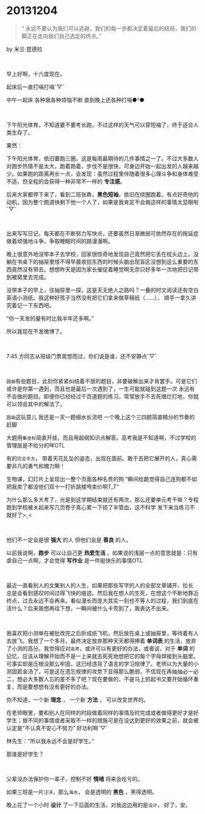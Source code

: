 # 20131204

> “ 永远不要认为我们可以逃避，我们的每一步都决定着最后的结局，我们的脚正在走向我们自己选定的终点。”

by 米兰·昆德拉 

<br/>

早上好啊，十六度现在。

起床后一直打嗝打嗝ˇ▽ˇ

中午一起床 各种衰各种烦恼不断 直到晚上还各种打嗝●^●

<br/>

下午阳光体育，不知道要不要考长跑，不过这样的天气可以穿短袖了，终于适合人类生存了。

果然：

下午阳光体育，依旧要跑三圈。这是每周最期待的几件事情之一了。不过大多数人对跑步热情不是太大，跑着跑着，步伐不是很快，可身边开始一起出发的人越来越少。如果跑的距离再长一点，会发现：虽然过程里伴随着很多心理斗争和身体难受不适，但全程的会获得一种非常不一样的 **专注感**。

后来大家都停下来了，看到二班张犇，**黑色短袖**，依旧在绕圈跑着。有点好奇他的动机，因为整个跑道快剩下他一个人了，如果是我肯定不会做这样的事情太显眼啦ˇ▽ˇ

<br/>

出来写写日记，每天都在不断努力写快点，还要虽然日渐微弱可依然存在的拖延症做着顽强地斗争，争取睡眠时间的路漫漫啊。

晚上很意外地没带本子去学校，回家很惊奇地发现自己竟然把它丢在枕头边上。没躺在书桌下的抽屉里怪不得早晨收拾东西的时候头脑出现盲区没想到这么重要的东西竟然没有带去。想想昨天是因为家长催促着睡觉啊无奈只好多年一次地把日记带到被窝里去完成。

没带本子的早上，往抽屉里一探，这是天无绝人之路吗？一叠的时文阅读还有空白英语小测纸。我这种好孩子当然没有把它们拿来做草稿纸（……）， 顺手一拿久讲究着记一下东西吧。

“你一天发的量有时比我半年还多啊。”

所以我现在不发微博了。

<br/>

7:45 方同志从班级门票晃悠而过，你们说是谁，还不安静点ˇ▽ˇ

<br/>

`圆曲`有些题目，此刻你紧紧纠结着不放的题目，非要破解出来才肯罢手。可是它们或许是你第一遇到，而且也是最后一次遇到了，一生可能就碰到这题一次 永远有不会做的题目。即便你已经经过千百道题的练习，常常放手不去死缠烂打地，你就可以领会其中的解法了。

`圆曲`这玩意儿 我还是一天一题细水长流吧 一个晚上这个三四题简直精分的节奏的赶脚

大题用`集坐标`简直开挂，而且用超纲知识点解答。高考我是不知道啊，不过学校的管理层是不给分的咩OTL

有的`完全平方`， 带着天花乱坠的姿态，出现在面前。敢于去把它展开的人，真心需要非凡的勇气和魄力啊！

生物课，幻灯片上呈现出一整个页面各种名贵的狗 “瞬间给跪觉得自己连狗都不如 把我卖了都没他们双十一打折跳楼甩卖价啊T_T”

为什么那么多大考了，光是到这学期结束就还有两次，那么还要单元考干嘛？专程跑到学校被关起来写几页卷子真心累一下损了半管血，这不科学 发下来当练习不就好了>ˍ<

<br/>

他们不一定会是很 **强大** 的人 但他们会是 **善良** 的人。

以前我说啊，**跑步** 可以让自己更 **热爱生活** 。如果说的浅层一点的意思就是：只有虐自己一点啊，才会觉得 **写作业** 是一件挺快乐的事情OTL

<br/>

最近一直看别人的文集别人的人生，如果把那些写字的人的全部文章铺开、拉长 总是会看到感叹时间过得飞快的痕迹。然后我在想人的生死，在想这个不断地靠近终点，过去永远不会再来。看似漫长而庞大其实一刻也不等人的过程，我们到底在活什么？后来我想再往下想，一瞬间被什么卡壳到了，我表达不出来。

<br/>

我喜欢把小测单在被批改完之后折成纸飞机，然后放在桌上或抽屉里，等待着有人去放飞。我想了一个多月，最终决定放弃那种天天都得捧着 **单词表** 的生活，放弃了小测的高分。我觉得应对`高考`，或许可以有更好的办法，或者说，对于 **单词** 的记忆，应该从理解开始而不是一上来就去死死地想把它的每个字母焊接到头脑里。可事实却是压根没那么牢固，这已经违背了语言的学习规律了。老师以为大量的小测固若金汤了，可是这在遗忘规律的攻势下显得那么脆弱，不信现在再抽抽必一必二，想必大多数人忘的差不多了吧？现在要做的，不是马上抓起书又要开始循环重复，而是要想想有没有更好的办法。

你不知道，一个新 **理念** ， 一个新 **方法** ， 可以改变世界的。

在老师眼里，要和别人在同样的时段做着同样的事情及时完成或者做得更好才是好学生；做不同的事情或者采取不一样的措施可是在没达到更好的效果之前，就会被认定是“不认真不安心不努力” 好功利啊ˇ▽ˇ

林先生：“所以我永远不会是好学生。”

那谁是好学生？

<br/>

父辈没办法保护你一辈子，控制不好 **情绪** 将来会吃亏的。

如果三班是一片`汪洋`，那么`海水`， 会是透明的 **黑色** ，黑得透明。

晚上花了一个小时 **设计** 了一下后面的生活，对我这边用的是`设计`， 好了，安。
































